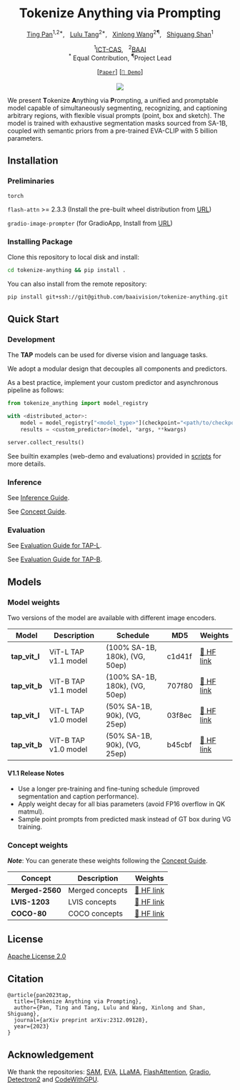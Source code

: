 <div align="center">

<h1>Tokenize Anything via Prompting</h1>

[Ting Pan](https://github.com/PhyscalX/)<sup>1,2*</sup>, &nbsp; [Lulu Tang](https://github.com/lulutang0608)<sup>2*</sup>, &nbsp; [Xinlong Wang](https://www.xloong.wang/)<sup>2¶</sup>, &nbsp; [Shiguang Shan](https://scholar.google.com/citations?user=Vkzd7MIAAAAJ&hl=en)<sup>1</sup>

<sup>1</sup>[ICT-CAS](http://english.ict.cas.cn/), &nbsp; <sup>2</sup>[BAAI](https://www.baai.ac.cn/english.html)<br>
<sup>*</sup> Equal Contribution, <sup>¶</sup>Project Lead

[[`Paper`](https://arxiv.org/pdf/2312.09128.pdf)] [[`🤗 Demo`](https://huggingface.co/spaces/BAAI/tokenize-anything)]
<br><br><image src="assets/model_overview.png"/>

</div>

We present **T**okenize **A**nything via **P**rompting, a unified and promptable model capable of simultaneously segmenting, recognizing, and captioning arbitrary regions, with flexible visual prompts (point, box and sketch). The model is trained with exhaustive segmentation masks sourced from SA-1B, coupled with semantic priors from a pre-trained EVA-CLIP with 5 billion parameters.

## Installation

### Preliminaries

``torch``

``flash-attn`` >= 2.3.3 (Install the pre-built wheel distribution from [URL](https://github.com/Dao-AILab/flash-attention/releases))

``gradio-image-prompter`` (for GradioApp, Install from [URL](https://github.com/PhyscalX/gradio-image-prompter))

### Installing Package

Clone this repository to local disk and install:

```bash
cd tokenize-anything && pip install .
```

You can also install from the remote repository: 

```bash
pip install git+ssh://git@github.com/baaivision/tokenize-anything.git
```

## Quick Start

### Development

The **TAP** models can be used for diverse vision and language tasks. 

We adopt a modular design that decouples all components and predictors.

As a best practice, implement your custom predictor and asynchronous pipeline as follows:

```python
from tokenize_anything import model_registry

with <distributed_actor>:
    model = model_registry["<model_type>"](checkpoint="<path/to/checkpoint>")
    results = <custom_predictor>(model, *args, **kwargs)

server.collect_results()
```

See builtin examples (web-demo and evaluations) provided in [scripts](scripts/) for more details.

### Inference

See [Inference Guide](notebooks/inference.ipynb).

See [Concept Guide](notebooks/concept.ipynb).

### Evaluation

See [Evaluation Guide for TAP-L](notebooks/evaluation_tap_vit_l_v1_1.ipynb).

See [Evaluation Guide for TAP-B](notebooks/evaluation_tap_vit_b_v1_1.ipynb).

## Models

### Model weights

Two versions of the model are available with different image encoders.

| Model | Description | Schedule | MD5 | Weights |
| ----- | ------------| ------ | ----| ------ |
| **tap_vit_l** | ViT-L TAP v1.1 model | (100% SA-1B, 180k), (VG, 50ep) | c1d41f | [🤗 HF link](https://huggingface.co/BAAI/tokenize-anything/blob/main/models/tap_vit_l_v1_1.pkl) |
| **tap_vit_b** | ViT-B TAP v1.1 model | (100% SA-1B, 180k), (VG, 50ep) | 707f80 | [🤗 HF link](https://huggingface.co/BAAI/tokenize-anything/blob/main/models/tap_vit_b_v1_1.pkl) |
| **tap_vit_l** | ViT-L TAP v1.0 model | (50% SA-1B, 90k), (VG, 25ep) | 03f8ec | [🤗 HF link](https://huggingface.co/BAAI/tokenize-anything/blob/main/models/tap_vit_l_v1_0.pkl) |
| **tap_vit_b** | ViT-B TAP v1.0 model | (50% SA-1B, 90k), (VG, 25ep) | b45cbf | [🤗 HF link](https://huggingface.co/BAAI/tokenize-anything/blob/main/models/tap_vit_b_v1_0.pkl) |

#### V1.1 Release Notes

- Use a longer pre-training and fine-tuning schedule (improved segmentation and caption performance).
- Apply weight decay for all bias parameters (avoid FP16 overflow in QK matmul).
- Sample point prompts from predicted mask instead of GT box during VG training.

### Concept weights

***Note***: You can generate these weights following the [Concept Guide](notebooks/concept.ipynb).

| Concept | Description | Weights |
| ------- | ------------| ------ |
| **Merged-2560** | Merged concepts | [🤗 HF link](https://huggingface.co/BAAI/tokenize-anything/blob/main/concepts/merged_2560.pkl) |
| **LVIS-1203**   | LVIS concepts | [🤗 HF link](https://huggingface.co/BAAI/tokenize-anything/blob/main/concepts/lvis_1203.pkl) |
| **COCO-80**   | COCO concepts  | [🤗 HF link](https://huggingface.co/BAAI/tokenize-anything/blob/main/concepts/coco_80.pkl) |

## License
[Apache License 2.0](LICENSE)

## Citation

```
@article{pan2023tap,
  title={Tokenize Anything via Prompting},
  author={Pan, Ting and Tang, Lulu and Wang, Xinlong and Shan, Shiguang},
  journal={arXiv preprint arXiv:2312.09128},
  year={2023}
}
```

## Acknowledgement

We thank the repositories: [SAM](https://github.com/facebookresearch/segment-anything), [EVA](https://github.com/baaivision/EVA), [LLaMA](https://github.com/facebookresearch/llama), [FlashAttention](https://github.com/Dao-AILab/flash-attention), [Gradio](https://github.com/gradio-app/gradio), [Detectron2](https://github.com/facebookresearch/detectron2) and [CodeWithGPU](https://github.com/seetacloud/codewithgpu).

